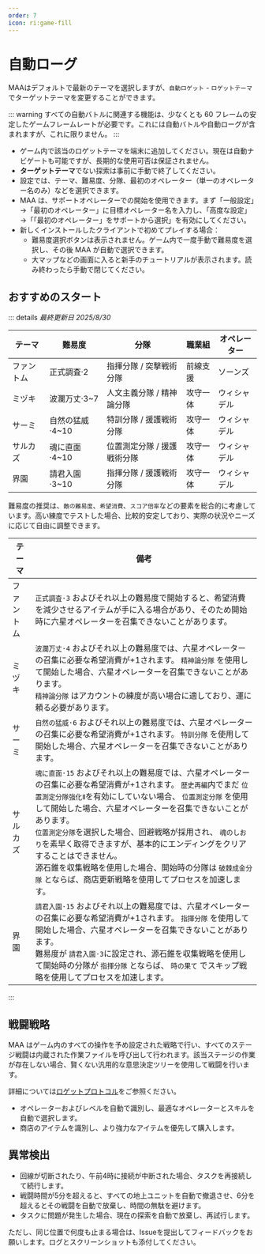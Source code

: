 ```yaml
---
order: 7
icon: ri:game-fill
---
```


# 自動ローグ

MAAはデフォルトで最新のテーマを選択しますが、`自動ロゲット` - `ロゲットテーマ`でターゲットテーマを変更することができます。

::: warning
すべての自動バトルに関連する機能は、少なくとも 60 フレームの安定したゲームフレームレートが必要です。これには自動バトルや自動ローグが含まれますが、これに限りません。
:::

- ゲーム内で該当のロゲットテーマを端末に追加してください。現在は自動ナビゲートも可能ですが、長期的な使用可否は保証されません。
- **ターゲットテーマ**でない探索は事前に手動で終了してください。
- 設定では、テーマ、難易度、分隊、最初のオペレーター（単一のオペレーター名のみ）などを選択できます。
- MAA は、サポートオペレーターでの開始を使用できます。まず「一般設定」→「最初のオペレーター」に目標オペレーター名を入力し、「高度な設定」→「「最初のオペレーター」をサポートから選択」を有効にしてください。
- 新しくインストールしたクライアントで初めてプレイする場合：
  - 難易度選択ボタンは表示されません。ゲーム内で一度手動で難易度を選択し、その後 MAA が自動で選択できます。
  - 大マップなどの画面に入ると新手のチュートリアルが表示されます。読み終わったら手動で閉じてください。

## おすすめのスタート

::: details _最終更新日 2025/8/30_

| テーマ     | 難易度          | 分隊                        | 職業組   | オペレーター |
| ---------- | --------------- | --------------------------- | -------- | ------------ |
| ファントム | 正式調査·2      | 指揮分隊 / 突撃戦術分隊     | 前線支援 | ソーンズ     |
| ミヅキ     | 波瀾万丈·3~7    | 人文主義分隊 / 精神論分隊   | 攻守一体 | ウィシャデル |
| サーミ     | 自然の猛威·4~10 | 特訓分隊 / 援護戦術分隊     | 攻守一体 | ウィシャデル |
| サルカズ   | 魂に直面·4~10   | 位置測定分隊 / 援護戦術分隊 | 攻守一体 | ウィシャデル |
| 界園       | 請君入園·3~10   | 指揮分隊 / 援護戦術分隊     | 攻守一体 | ウィシャデル |

難易度の推奨は、`敵の難易度`、`希望消費`、`スコア倍率`などの要素を総合的に考慮しています。高い練度でテストした場合、比較的安定しており、実際の状況やニーズに応じて自由に調整できます。

| テーマ     | 備考                                                                                                                                                                                                                                                                                                                                                                                                                                                                                                                       |
| ---------- | -------------------------------------------------------------------------------------------------------------------------------------------------------------------------------------------------------------------------------------------------------------------------------------------------------------------------------------------------------------------------------------------------------------------------------------------------------------------------------------------------------------------------- |
| ファントム | `正式調査·3` およびそれ以上の難易度で開始すると、希望消費を減少させるアイテムが手に入る場合があり、そのため開始時に六星オペレーターを召集できないことがあります。                                                                                                                                                                                                                                                                                                                                                          |
| ミヅキ     | `波瀾万丈·4` およびそれ以上の難易度では、六星オペレーターの召集に必要な希望消費が+1されます。 `精神論分隊` を使用して開始した場合、六星オペレーターを召集できないことがあります。<br>`精神論分隊` はアカウントの練度が高い場合に適しており、運に頼る必要があります。                                                                                                                                                                                                                                                       |
| サーミ     | `自然の猛威·6` およびそれ以上の難易度では、六星オペレーターの召集に必要な希望消費が+1されます。 `特訓分隊` を使用して開始した場合、六星オペレーターを召集できないことがあります。                                                                                                                                                                                                                                                                                                                                          |
| サルカズ   | `魂に直面·15` およびそれ以上の難易度では、六星オペレーターの召集に必要な希望消費が+1されます。 `歴史再編`内でまだ `位置測定分隊強化Ⅱ`を有効にしていない場合、 `位置測定分隊` を使用して開始した場合、六星オペレーターを召集できないことがあります。<br> `位置測定分隊`を選択した場合、回避戦略が採用され、 `魂のしおり`を素早く取得できますが、基本的にエンディングをクリアすることはできません。<br>源石錐を収集戦略を使用した場合、開始時の分隊は  `破棘成金分隊` とならば、商店更新戦略を使用してプロセスを加速します。 |
| 界園       | `請君入園·15` およびそれ以上の難易度では、六星オペレーターの召集に必要な希望消費が+1されます。 `指揮分隊` を使用して開始した場合、六星オペレーターを召集できないことがあります。<br>難易度が `請君入園·3`に設定され、源石錐を収集戦略を使用して開始時の分隊が `指揮分隊` とならば、 `時の果て` でスキップ戦略を使用してプロセスを加速します。                                                                                                                                                                              |

:::

## 戦闘戦略

MAA はゲーム内のすべての操作を予め設定された戦略で行い、すべてのステージ戦闘は内蔵された作業ファイルを呼び出して行われます。該当ステージの作業が存在しない場合、賢くない汎用的な意思決定ツリーを使用して戦闘を行います。

詳細については[ロゲットプロトコル](../../protocol/integrated-strategy-schema.md)をご参照ください。

- オペレーターおよびレベルを自動で識別し、最適なオペレーターとスキルを自動で選択します。
- 商店のアイテムを識別し、より強力なアイテムを優先して購入します。

## 異常検出

- 回線が切断されたり、午前4時に接続が中断された場合、タスクを再接続して続行します。
- 戦闘時間が5分を超えると、すべての地上ユニットを自動で撤退させ、6分を超えるとその戦闘を自動で放棄し、時間の無駄を避けます。
- タスクに問題が発生した場合、現在の探索を自動で放棄し、再試行します。

ただし、同じ位置で何度も止まる場合は、Issueを提出してフィードバックをお願いします。ログとスクリーンショットも添付してください。
